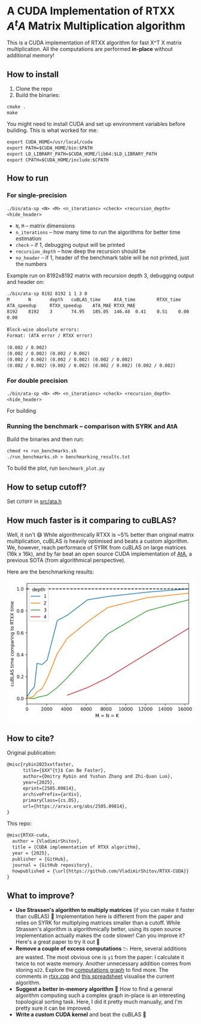# A CUDA Implementation of RTXX *A<sup>t</sup>A* Matrix Multiplication algorithm

This is a CUDA implementation of RTXX algorithm for fast X^T X matrix multiplication. All the computations are performed **in-place** without additional memory! 

## How to install
1. Clone the repo
2. Build the binaries:
```
cmake .
make
```

You might need to install CUDA and set up environment variables before building. This is what worked for me:
```
export CUDA_HOME=/usr/local/cuda
export PATH=$CUDA_HOME/bin:$PATH
export LD_LIBRARY_PATH=$CUDA_HOME/lib64:$LD_LIBRARY_PATH
export CPATH=$CUDA_HOME/include:$CPATH
```

## How to run

### For single-precision
```
./bin/ata-sp <N> <M> <n_iterations> <check> <recursion_depth> <hide_header>
```
- `N`, `M` – matrix dimensions
- `n_iterations` – how many time to run the algorithms for better time estimation
- `check` – if 1, debugging output will be printed
- `recursion_depth` – how deep the recursion should be
- `no_header` – if 1, header of the benchmark table will be not printed, just the numbers

Example run on 8192x8192 matrix with recursion depth 3, debugging output and header on:
```
./bin/ata-sp 8192 8192 1 1 3 0
M       N       depth   cuBLAS_time     AtA_time        RTXX_time       ATA_speedup     RTXX_speedup    ATA_MAE RTXX_MAE
8192    8192    3       74.95   185.05  146.48  0.41    0.51    0.00    0.00

Block-wise absolute errors:
Format: (ATA error / RTXX error)

(0.002 / 0.002)
(0.002 / 0.002) (0.002 / 0.002)
(0.002 / 0.002) (0.002 / 0.002) (0.002 / 0.002)
(0.002 / 0.002) (0.002 / 0.002) (0.002 / 0.002) (0.002 / 0.002)
```

### For double precision
```
./bin/ata-sp <N> <M> <n_iterations> <check> <recursion_depth> <hide_header>
```

For building 

### Running the benchmark – comparison with SYRK and AtA

Build the binaries and then run:
```
chmod +x run_benchmarks.sh
./run_benchmarks.sh > benchmarking_results.txt
```

To build the plot, run `benchmark_plot.py`

## How to setup cutoff?
Set `CUTOFF` in [src/ata.h](src/ata.h)

## How much faster is it comparing to cuBLAS?

Well, it isn't 😅 While algorithmically RTXX is ~5% better than original matrix multiplication, cuBLAS is heavily optimised and beats a custom algorithm. We, however, reach performace of SYRK from cuBLAS on large matrices (16k x 16k), and by far beat an open source CUDA implementation of [AtA](https://github.com/dsforza96/AtA-gpu/tree/master), a previous SOTA (from algorithmical perspective).

Here are the benchmarking results:

![Benchmark results](images/benchmark_plot.png)

## How to cite?

Original publication:
```
@misc{rybin2025xxtfaster,
      title={$XX^{t}$ Can Be Faster}, 
      author={Dmitry Rybin and Yushun Zhang and Zhi-Quan Luo},
      year={2025},
      eprint={2505.09814},
      archivePrefix={arXiv},
      primaryClass={cs.DS},
      url={https://arxiv.org/abs/2505.09814}, 
}
```

This repo:
```
@misc{RTXX-cuda,
  author = {VladimirShitov},
  title = {CUDA implementation of RTXX algorithm},
  year = {2025},
  publisher = {GitHub},
  journal = {GitHub repository},
  howpublished = {\url{https://github.com/VladimirShitov/RTXX-CUDA}}
}
```

## What to improve?
- **Use Strassen's algorithm to multiply matrices** (if you can make it faster than cuBLAS) 🚋 Implementation here is different from the paper and relies on SYRK for multiplying matrices smaller than a cutoff. While Strassen's algorithm is algorithmically better, using its open source implementation actually makes the code slower! Can you improve it? Here's a great paper to try it out 🚀
- **Remove a couple of excess computations** 📉 Here, several additions are wasted. The most obvious one is `y1` from the paper: I calculate it twice to not waste memory. Another unnecessary addition comes from storing `m22`. Explore the [computations graph](computation_graph_visualisation.html) to find more. The comments in [rtxx.cpp](src/rtxx.cpp) and [this spreadsheet](https://docs.google.com/spreadsheets/d/1fJWRUvirtdAIE_I4JtjnsC51hORBDOxCz3ZavM7MFaY/edit?usp=sharing) visualise the current algorithm.
- **Suggest a better in-memory algorithm** 🧠 How to find a general algorithm computing such a complex graph in-place is an interesting topological sorting task. Here, I did it pretty much manually, and I'm pretty sure it can be improved.
- **Write a custom CUDA kernel** and beat the cuBLAS 💪

